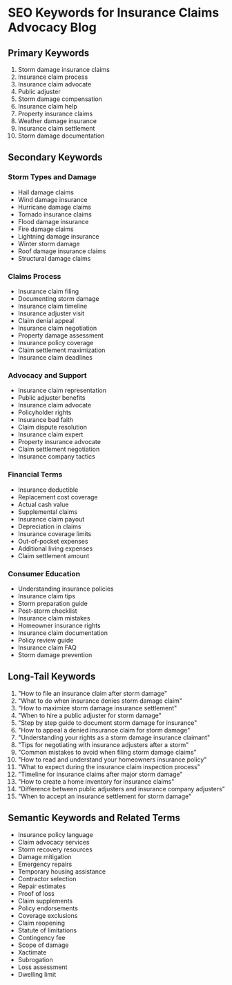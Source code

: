 # SEO Keywords for Insurance Claims Advocacy Blog

## Primary Keywords

1. Storm damage insurance claims
2. Insurance claim process
3. Insurance claim advocate
4. Public adjuster
5. Storm damage compensation
6. Insurance claim help
7. Property insurance claims
8. Weather damage insurance
9. Insurance claim settlement
10. Storm damage documentation

## Secondary Keywords

### Storm Types and Damage
- Hail damage claims
- Wind damage insurance
- Hurricane damage claims
- Tornado insurance claims
- Flood damage insurance
- Fire damage claims
- Lightning damage insurance
- Winter storm damage
- Roof damage insurance claims
- Structural damage claims

### Claims Process
- Insurance claim filing
- Documenting storm damage
- Insurance claim timeline
- Insurance adjuster visit
- Claim denial appeal
- Insurance claim negotiation
- Property damage assessment
- Insurance policy coverage
- Claim settlement maximization
- Insurance claim deadlines

### Advocacy and Support
- Insurance claim representation
- Public adjuster benefits
- Insurance claim advocate
- Policyholder rights
- Insurance bad faith
- Claim dispute resolution
- Insurance claim expert
- Property insurance advocate
- Claim settlement negotiation
- Insurance company tactics

### Financial Terms
- Insurance deductible
- Replacement cost coverage
- Actual cash value
- Supplemental claims
- Insurance claim payout
- Depreciation in claims
- Insurance coverage limits
- Out-of-pocket expenses
- Additional living expenses
- Claim settlement amount

### Consumer Education
- Understanding insurance policies
- Insurance claim tips
- Storm preparation guide
- Post-storm checklist
- Insurance claim mistakes
- Homeowner insurance rights
- Insurance claim documentation
- Policy review guide
- Insurance claim FAQ
- Storm damage prevention

## Long-Tail Keywords

1. "How to file an insurance claim after storm damage"
2. "What to do when insurance denies storm damage claim"
3. "How to maximize storm damage insurance settlement"
4. "When to hire a public adjuster for storm damage"
5. "Step by step guide to document storm damage for insurance"
6. "How to appeal a denied insurance claim for storm damage"
7. "Understanding your rights as a storm damage insurance claimant"
8. "Tips for negotiating with insurance adjusters after a storm"
9. "Common mistakes to avoid when filing storm damage claims"
10. "How to read and understand your homeowners insurance policy"
11. "What to expect during the insurance claim inspection process"
12. "Timeline for insurance claims after major storm damage"
13. "How to create a home inventory for insurance claims"
14. "Difference between public adjusters and insurance company adjusters"
15. "When to accept an insurance settlement for storm damage"

## Semantic Keywords and Related Terms

- Insurance policy language
- Claim advocacy services
- Storm recovery resources
- Damage mitigation
- Emergency repairs
- Temporary housing assistance
- Contractor selection
- Repair estimates
- Proof of loss
- Claim supplements
- Policy endorsements
- Coverage exclusions
- Claim reopening
- Statute of limitations
- Contingency fee
- Scope of damage
- Xactimate
- Subrogation
- Loss assessment
- Dwelling limit
